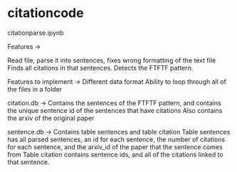 # citationcode

citationparse.ipynb 

Features -> 

Read file, parse it into sentences, fixes wrong formatting of the text file
Finds all citations in that sentences. 
Detects the FTFTF pattern. 

Features to implement ->
Different data format
Ability to loop through all of the files in a folder

citation.db ->
Contains the sentences of the FTFTF pattern, and contains the unique sentence id of the sentences that have citations
Also contains the arxiv of the original paper 

sentence.db -> 
Contains table sentences and table citation
Table sentences has all parsed sentences, an id for each sentence, the number of citations for each sentence, and the arxiv_id of the paper that the sentence comes from
Table citation contains sentence ids, and all of the citations linked to that sentence. 
